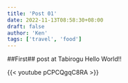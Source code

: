 ```yaml
---
title: 'Post 01'
date: 2022-11-13T08:58:30+08:00
draft: false
author: 'Ken'
tags: ['travel', 'food']
---
```


##First## post at Tabirogu
Hello World!!

{{< youtube pCPCQgqC8RA >}}